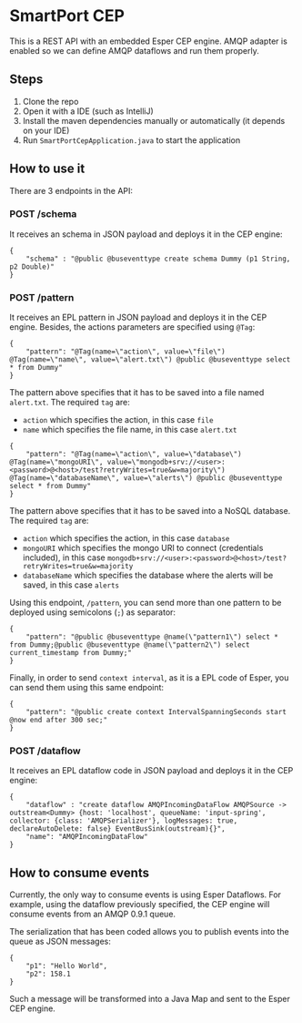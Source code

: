 # SmartPort CEP
This is a REST API with an embedded Esper CEP engine. AMQP adapter is enabled so we can define AMQP dataflows and run them properly.

## Steps

1. Clone the repo
2. Open it with a IDE (such as IntelliJ)
3. Install the maven dependencies manually or automatically (it depends on your IDE)
4. Run `SmartPortCepApplication.java` to start the application

## How to use it
There are 3 endpoints in the API:

### POST /schema
It receives an schema in JSON payload and deploys it in the CEP engine:
~~~~
{
	"schema" : "@public @buseventtype create schema Dummy (p1 String, p2 Double)"
}
~~~~

### POST /pattern
It receives an EPL pattern in JSON payload and deploys it in the CEP engine. Besides, the actions parameters are specified using `@Tag`:
~~~~
{
    "pattern": "@Tag(name=\"action\", value=\"file\") @Tag(name=\"name\", value=\"alert.txt\") @public @buseventtype select * from Dummy"
}
~~~~

The pattern above specifies that it has to be saved into a file named `alert.txt`. The required `tag` are:
- `action` which specifies the action, in this case `file`
- `name` which specifies the file name, in this case `alert.txt`

~~~~
{
    "pattern": "@Tag(name=\"action\", value=\"database\") @Tag(name=\"mongoURI\", value=\"mongodb+srv://<user>:<password>@<host>/test?retryWrites=true&w=majority\") @Tag(name=\"databaseName\", value=\"alerts\") @public @buseventtype select * from Dummy"
}
~~~~

The pattern above specifies that it has to be saved into a NoSQL database.  The required `tag` are:
- `action` which specifies the action, in this case `database`
- `mongoURI` which specifies the mongo URI to connect (credentials included), in this case `mongodb+srv://<user>:<password>@<host>/test?retryWrites=true&w=majority`
- `databaseName` which specifies the database where the alerts will be saved, in this case `alerts`

Using this endpoint, `/pattern`, you can send more than one pattern to be deployed using semicolons (`;`) as separator:
~~~~
{
    "pattern": "@public @buseventtype @name(\"pattern1\") select * from Dummy;@public @buseventtype @name(\"pattern2\") select current_timestamp from Dummy;"
}
~~~~

Finally, in order to send `context interval`, as it is a EPL code of Esper, you can send them using this same endpoint:
~~~~
{
    "pattern": "@public create context IntervalSpanningSeconds start @now end after 300 sec;"
}
~~~~

### POST /dataflow
It receives an EPL dataflow code in JSON payload and deploys it in the CEP engine:
~~~~
{
    "dataflow" : "create dataflow AMQPIncomingDataFlow AMQPSource -> outstream<Dummy> {host: 'localhost', queueName: 'input-spring', collector: {class: 'AMQPSerializer'}, logMessages: true, declareAutoDelete: false} EventBusSink(outstream){}",
    "name": "AMQPIncomingDataFlow"
}
~~~~

## How to consume events
Currently, the only way to consume events is using Esper Dataflows. For example, using the dataflow previously specified, the CEP engine will consume events from an AMQP 0.9.1 queue.

The serialization that has been coded allows you to publish events into the queue as JSON messages:
~~~~
{
    "p1": "Hello World",
    "p2": 158.1
}
~~~~
Such a message will be transformed into a Java Map and sent to the Esper CEP engine.
